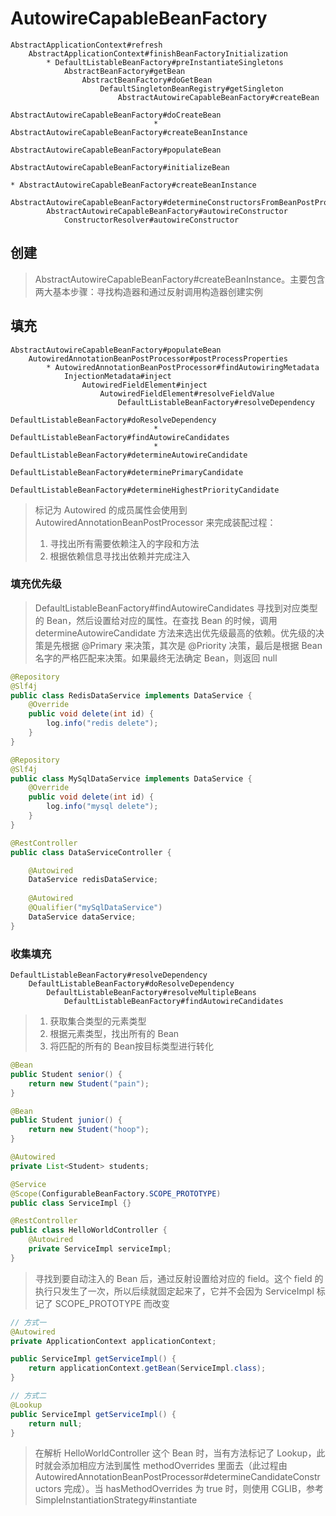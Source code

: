 # AutowireCapableBeanFactory

```
AbstractApplicationContext#refresh
    AbstractApplicationContext#finishBeanFactoryInitialization
        * DefaultListableBeanFactory#preInstantiateSingletons
            AbstractBeanFactory#getBean
                AbstractBeanFactory#doGetBean
                    DefaultSingletonBeanRegistry#getSingleton
                        AbstractAutowireCapableBeanFactory#createBean
                            AbstractAutowireCapableBeanFactory#doCreateBean
                                * AbstractAutowireCapableBeanFactory#createBeanInstance
                                AbstractAutowireCapableBeanFactory#populateBean
                                AbstractAutowireCapableBeanFactory#initializeBean
```

```
* AbstractAutowireCapableBeanFactory#createBeanInstance
    AbstractAutowireCapableBeanFactory#determineConstructorsFromBeanPostProcessors
        AbstractAutowireCapableBeanFactory#autowireConstructor
            ConstructorResolver#autowireConstructor
```

## 创建

> AbstractAutowireCapableBeanFactory#createBeanInstance。主要包含两大基本步骤：寻找构造器和通过反射调用构造器创建实例

## 填充

```
AbstractAutowireCapableBeanFactory#populateBean
    AutowiredAnnotationBeanPostProcessor#postProcessProperties
        * AutowiredAnnotationBeanPostProcessor#findAutowiringMetadata
            InjectionMetadata#inject
                AutowiredFieldElement#inject
                    AutowiredFieldElement#resolveFieldValue
                        DefaultListableBeanFactory#resolveDependency
                            DefaultListableBeanFactory#doResolveDependency
                                * DefaultListableBeanFactory#findAutowireCandidates
                                * DefaultListableBeanFactory#determineAutowireCandidate
                                    DefaultListableBeanFactory#determinePrimaryCandidate
                                    DefaultListableBeanFactory#determineHighestPriorityCandidate
```

> 标记为 Autowired 的成员属性会使用到 AutowiredAnnotationBeanPostProcessor 来完成装配过程：
> 1. 寻找出所有需要依赖注入的字段和方法
> 2. 根据依赖信息寻找出依赖并完成注入

### 填充优先级

> DefaultListableBeanFactory#findAutowireCandidates 寻找到对应类型的 Bean，然后设置给对应的属性。在查找 Bean 的时候，调用 determineAutowireCandidate 方法来选出优先级最高的依赖。优先级的决策是先根据 @Primary 来决策，其次是 @Priority 决策，最后是根据 Bean 名字的严格匹配来决策。如果最终无法确定 Bean，则返回 null

```java
@Repository
@Slf4j
public class RedisDataService implements DataService {
    @Override
    public void delete(int id) {
        log.info("redis delete");
    }
}

@Repository
@Slf4j
public class MySqlDataService implements DataService {
    @Override
    public void delete(int id) {
        log.info("mysql delete");
    }
}

@RestController
public class DataServiceController {

    @Autowired
    DataService redisDataService;
    
    @Autowired
    @Qualifier("mySqlDataService")
    DataService dataService;
}
```

### 收集填充

```
DefaultListableBeanFactory#resolveDependency
    DefaultListableBeanFactory#doResolveDependency
        DefaultListableBeanFactory#resolveMultipleBeans
            DefaultListableBeanFactory#findAutowireCandidates
```

> 1. 获取集合类型的元素类型
> 2. 根据元素类型，找出所有的 Bean
> 3. 将匹配的所有的 Bean按目标类型进行转化

```java
@Bean
public Student senior() {
    return new Student("pain");
}

@Bean
public Student junior() {
    return new Student("hoop");
}

@Autowired
private List<Student> students;
```

```java
@Service
@Scope(ConfigurableBeanFactory.SCOPE_PROTOTYPE)
public class ServiceImpl {}

@RestController
public class HelloWorldController {
    @Autowired
    private ServiceImpl serviceImpl;
}
```

> 寻找到要自动注入的 Bean 后，通过反射设置给对应的 field。这个 field 的执行只发生了一次，所以后续就固定起来了，它并不会因为 ServiceImpl 标记了 SCOPE_PROTOTYPE 而改变

```java
// 方式一
@Autowired
private ApplicationContext applicationContext;

public ServiceImpl getServiceImpl() {
    return applicationContext.getBean(ServiceImpl.class);
}

// 方式二
@Lookup
public ServiceImpl getServiceImpl() {
	return null;
}
```

> 在解析 HelloWorldController 这个 Bean 时，当有方法标记了 Lookup，此时就会添加相应方法到属性 methodOverrides 里面去（此过程由 AutowiredAnnotationBeanPostProcessor#determineCandidateConstructors 完成）。当 hasMethodOverrides 为 true 时，则使用 CGLIB，参考 SimpleInstantiationStrategy#instantiate